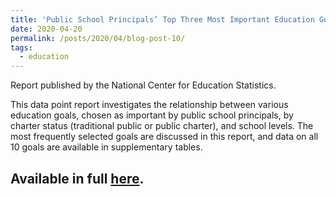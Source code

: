 ```yaml
---
title: 'Public School Principals’ Top Three Most Important Education Goals, by Charter Status and School Level'
date: 2020-04-20
permalink: /posts/2020/04/blog-post-10/
tags:
  - education
---
```


Report published by the National Center for Education Statistics.

This data point report investigates the relationship between various education goals, chosen as important by public school principals, by charter status (traditional public or public charter), and school levels. The most frequently selected goals are discussed in this report, and data on all 10 goals are available in supplementary tables.

Available in full [here](https://nces.ed.gov/pubsearch/pubsinfo.asp?pubid=2020201).
---
